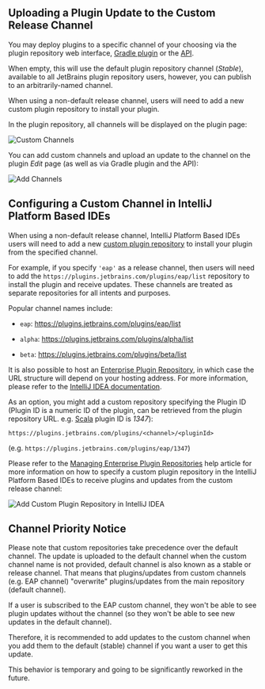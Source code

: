 [//]: # (title: Custom Release Channels)

## Uploading a Plugin Update to the Custom Release Channel

You may deploy plugins to a specific channel of your choosing via the plugin repository web interface, [Gradle plugin](http://www.jetbrains.org/intellij/sdk/docs/tutorials/build_system/deployment.html) or the [API](plugin-upload.md).

When empty, this will use the default plugin repository channel (*Stable*), available to all JetBrains plugin repository users, however, you can publish to an arbitrarily-named channel.

When using a non-default release channel, users will need to add a new custom plugin repository to install your plugin.

In the plugin repository, all channels will be displayed on the plugin page:

![Custom Channels](plugin_repository_custom_channels.png)

You can add custom channels and upload an update to the channel on the plugin *Edit* page (as well as via Gradle plugin and the API):

![Add Channels](plugin_repository_add_custom_channel.png)

## Configuring a Custom Channel in IntelliJ Platform Based IDEs

When using a non-default release channel, IntelliJ Platform Based IDEs users will need to add a new [custom plugin repository](https://www.jetbrains.com/idea/help/managing-enterprise-plugin-repositories.html) to install your plugin from the specified channel.

For example, if you specify `'eap'` as a release channel, then users will need to add the `https://plugins.jetbrains.com/plugins/eap/list` repository to install the plugin and receive updates. These channels are treated as separate repositories for all intents and purposes.

Popular channel names include:

* `eap`: https://plugins.jetbrains.com/plugins/eap/list

* `alpha`: https://plugins.jetbrains.com/plugins/alpha/list

* `beta`: https://plugins.jetbrains.com/plugins/beta/list

It is also possible to host an [Enterprise Plugin Repository](https://www.jetbrains.com/idea/help/adding-plugins-to-enterprise-repositories.html), in which case the URL structure will depend on your hosting address. For more information, please refer to the [IntelliJ IDEA documentation](https://www.jetbrains.com/idea/help/managing-plugins.html).

As an option, you might add a custom repository specifying the Plugin ID (Plugin ID is a numeric ID of the plugin, can be retrieved from the plugin repository URL. e.g. [Scala](https://plugins.jetbrains.com/plugin/1347-scala) plugin ID is *1347*):

```
https://plugins.jetbrains.com/plugins/<channel>/<pluginId>
```
(e.g. `https://plugins.jetbrains.com/plugins/eap/1347`)

Please refer to the [Managing Enterprise Plugin Repositories](https://www.jetbrains.com/help/idea/managing-plugins.html) help article for more information on how to specify a custom plugin repository in the IntelliJ Platform Based IDEs to receive plugins and updates from the custom release channel:

![Add Custom Plugin Repository in IntelliJ IDEA](intellij_custom_plugin_repository.png)

## Channel Priority Notice

Please note that custom repositories take precedence over the default channel. The update is uploaded to the default channel when the custom channel name is not provided, default channel is also known as a stable or release channel. That means that plugins/updates from custom channels (e.g. EAP channel) "overwrite" plugins/updates from the main repository (default channel).

If a user is subscribed to the EAP custom channel, they won't be able to see plugin updates without the channel (so they won't be able to see new updates in the default channel).

Therefore, it is recommended to add updates to the custom channel when you add them to the default (stable) channel if you want a user to get this update.

This behavior is temporary and going to be significantly reworked in the future.

